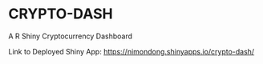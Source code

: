 # CRYPTO-DASH
A R Shiny Cryptocurrency Dashboard

Link to Deployed Shiny App: https://nimondong.shinyapps.io/crypto-dash/